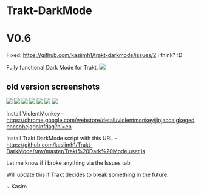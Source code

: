 # Trakt-DarkMode

# V0.6 

Fixed: https://github.com/kasiimh1/trakt-darkmode/issues/2 i think? :D

Fully functional Dark Mode for Trakt.
<img src="https://github.com/kasiimh1/trakt-darkmode/blob/master/Screenshot%202020-11-29%20063149.png">

## old version screenshots

<img src="https://github.com/kasiimh1/Trakt-DarkMode/blob/master/Screenshot%202018-04-18%2019.14.49.png">
<img src="https://github.com/kasiimh1/trakt-darkmode/blob/master/Screenshot%202018-06-21%2006.55.32.png">
<img src="https://github.com/kasiimh1/trakt-darkmode/blob/master/Screenshot%202018-06-21%2006.55.39.png">
<img src="https://github.com/kasiimh1/trakt-darkmode/blob/master/Screenshot%202018-06-21%2006.55.45.png">
<img src="https://github.com/kasiimh1/trakt-darkmode/blob/master/Screenshot%202018-06-21%2006.56.15.png">
<img src="https://github.com/kasiimh1/trakt-darkmode/blob/master/Screenshot%202018-06-21%2006.56.53.png">
<img src="https://github.com/kasiimh1/trakt-darkmode/blob/master/Screenshot%202018-06-21%2006.57.00.png">

Install ViolentMonkey - https://chrome.google.com/webstore/detail/violentmonkey/jinjaccalgkegednnccohejagnlnfdag?hl=en

Install Trakt DarkMode script with this URL - https://github.com/kasiimh1/Trakt-DarkMode/raw/master/Trakt%20Dark%20Mode.user.js

Let me know if i broke anything via the Issues tab

Will update this if Trakt decides to break something in the future.

~ Kasim
